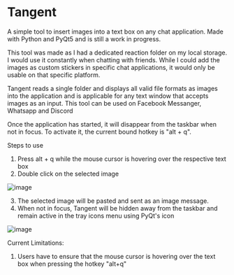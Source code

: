 # Tangent
A simple tool to insert images into a text box on any chat application. Made with Python and PyQt5 and is still a work in progress.

This tool was made as I had a dedicated reaction folder on my local storage. I would use it constantly when chatting with friends. While I could add the images as custom stickers in specific chat applications, it would only be usable on that specific platform.

Tangent reads a single folder and displays all valid file formats as images into the application and is applicable for any text window that accepts images as an input. This tool can be used on Facebook Messanger, Whatsapp and Discord



Once the application has started, it will disappear from the taskbar when not in focus. To activate it, the current bound hotkey is "alt + q".

Steps to use
1) Press alt + q while the mouse cursor is hovering over the respective text box
2) Double click on the selected image


![image](https://user-images.githubusercontent.com/54271305/175807110-835e29eb-4ee5-4ae7-b471-90f6c3df330a.png)

3) The selected image will be pasted and sent as an image message. 
4) When not in focus, Tangent will be hidden away from the taskbar and remain active in the tray icons menu using PyQt's icon

![image](https://user-images.githubusercontent.com/54271305/175807148-7099716d-159b-4cbd-ae05-2b6293d4e8fa.png)


Current Limitations:
1) Users have to ensure that the mouse cursor is hovering over the text box when pressing the hotkey "alt+q"

